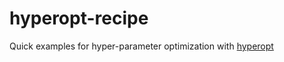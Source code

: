 # hyperopt-recipe
Quick examples for hyper-parameter optimization with [hyperopt](https://github.com/hyperopt/hyperopt)